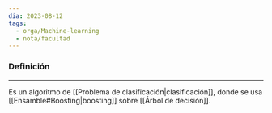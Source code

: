 ```yaml
---
dia: 2023-08-12
tags:
  - orga/Machine-learning
  - nota/facultad
---
```

### Definición
---
Es un algoritmo de [[Problema de clasificación|clasificación]], donde se usa [[Ensamble#Boosting|boosting]] sobre [[Árbol de decisión]]. 